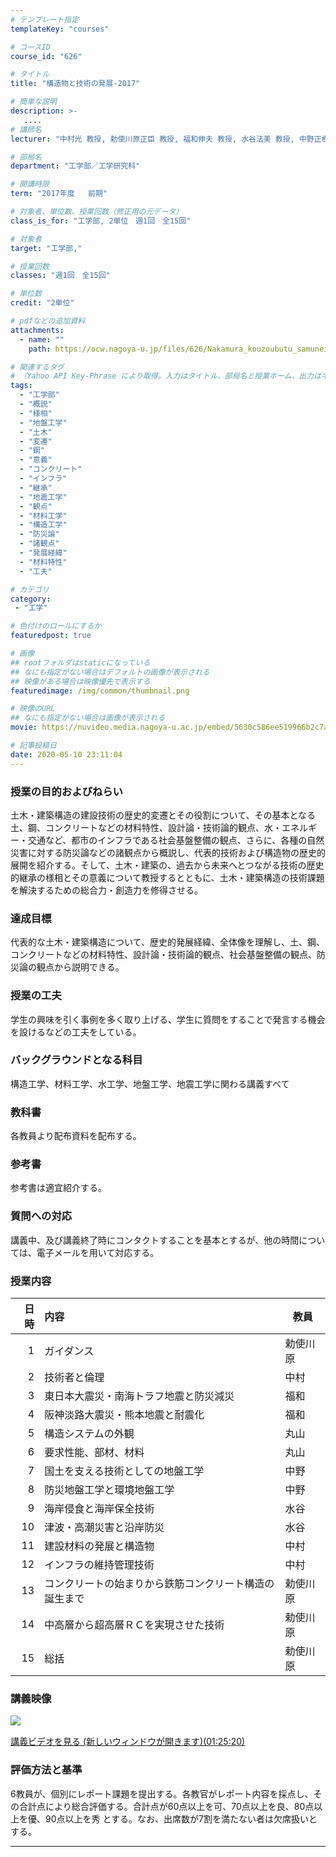 ```yaml
---
# テンプレート指定
templateKey: "courses"

# コースID
course_id: "626"

# タイトル
title: "構造物と技術の発展-2017"

# 簡単な説明
description: >-
   ....
# 講師名
lecturer: "中村光 教授, 勅使川原正臣 教授, 福和伸夫 教授, 水谷法美 教授, 中野正樹 教授, 丸山一平 教授"

# 部局名
department: "工学部／工学研究科"

# 開講時限
term: "2017年度	前期"

# 対象者、単位数、授業回数（修正用の元データ）
class_is_for: "工学部, 2単位　週1回　全15回"

# 対象者
target: "工学部,"

# 授業回数
classes: "週1回　全15回"

# 単位数
credit: "2単位"

# pdfなどの追加資料
attachments:
  - name: "" 
    path: https://ocw.nagoya-u.jp/files/626/Nakamura_kouzoubutu_samuneiru.jpg

# 関連するタグ
# （Yahoo API Key-Phrase により取得。入力はタイトル、部局名と授業ホーム、出力はキーフレーズ（tags））
tags:
  - "工学部"
  - "概説"
  - "様相"
  - "地盤工学"
  - "土木"
  - "変遷"
  - "鋼"
  - "意義"
  - "コンクリート"
  - "インフラ"
  - "継承"
  - "地震工学"
  - "観点"
  - "材料工学"
  - "構造工学"
  - "防災論"
  - "諸観点"
  - "発展経緯"
  - "材料特性"
  - "工夫"

# カテゴリ
category:
 - "工学"

# 色付けのロールにするか
featuredpost: true

# 画像
## rootフォルダはstaticになっている
## なにも指定がない場合はデフォルトの画像が表示される
## 映像がある場合は映像優先で表示する
featuredimage: /img/common/thumbnail.png

# 映像のURL
## なにも指定がない場合は画像が表示される
movie: https://nuvideo.media.nagoya-u.ac.jp/embed/5630c586ee519966b2c7a9105fd889576116d750

# 記事投稿日
date: 2020-05-10 23:11:04
---
```


### 授業の目的およびねらい

土木・建築構造の建設技術の歴史的変遷とその役割について、その基本となる土、鋼、コンクリートなどの材料特性、設計論・技術論的観点、水・エネルギー・交通など、都市のインフラである社会基盤整備の観点、さらに、各種の自然災害に対する防災論などの諸観点から概説し、代表的技術および構造物の歴史的展開を紹介する。そして、土木・建築の、過去から未来へとつながる技術の歴史的継承の様相とその意義について教授するとともに、土木・建築構造の技術課題を解決するための総合力・創造力を修得させる。 


### 達成目標

代表的な土木・建築構造について、歴史的発展経緯、全体像を理解し、土、鋼、コンクリートなどの材料特性、設計論・技術論的観点、社会基盤整備の観点、防災論の観点から説明できる。


### 授業の工夫

学生の興味を引く事例を多く取り上げる、学生に質問をすることで発言する機会を設けるなどの工夫をしている。








### バックグラウンドとなる科目

構造工学、材料工学、水工学、地盤工学、地震工学に関わる講義すべて 

### 教科書

各教員より配布資料を配布する。

### 参考書

参考書は適宜紹介する。 

### 質問への対応

講義中、及び講義終了時にコンタクトすることを基本とするが、他の時間については、電子メールを用いて対応する。



### 授業内容

|日時 | 内容                          | 教員  |
|--:|:--------------------------- | ----|
|1  | ガイダンス                       | 勅使川原|
|2  | 技術者と倫理                      | 中村  |
|3  | 東日本大震災・南海トラフ地震と防災減災         | 福和  |
|4  | 阪神淡路大震災・熊本地震と耐震化            | 福和  |
|5  | 構造システムの外観                   | 丸山  |
|6  | 要求性能、部材、材料                  | 丸山  |
|7  | 国土を支える技術としての地盤工学            | 中野  |
|8  | 防災地盤工学と環境地盤工学               | 中野  |
|9  | 海岸侵食と海岸保全技術                 | 水谷  |
|10 | 津波・高潮災害と沿岸防災                | 水谷  |
|11 | 建設材料の発展と構造物                 | 中村  |
|12 | インフラの維持管理技術                 | 中村  |
|13 | コンクリートの始まりから鉄筋コンクリート構造の誕生まで | 勅使川原|
|14 | 中高層から超高層ＲＣを実現させた技術          | 勅使川原|
|15 | 総括                          | 勅使川原|


### 講義映像


![&nbsp;](https://ocw.nagoya-u.jp/files/626/Nakamura_kouzoubutu_samuneiru.jpg) 

[
講義ビデオを見る (新しいウィンドウが開きます)(01:25:20)](https://nuvideo.media.nagoya-u.ac.jp/embed/5630c586ee519966b2c7a9105fd889576116d750
)





### 評価方法と基準

6教員が、個別にレポート課題を提出する。各教官がレポート内容を採点し、その合計点により総合評価する。合計点が60点以上を可、70点以上を良、80点以上を優、90点以上を秀 とする。なお、出席数が7割を満たない者は欠席扱いとする。





-----